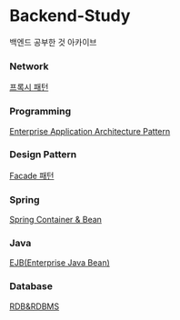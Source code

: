 # Backend-Study
백엔드 공부한 것 아카이브

### Network

[프록시 패턴](https://github.com/limsaehyun/Backend-Study/blob/main/Network/%ED%94%84%EB%A1%9D%EC%8B%9C%20%ED%8C%A8%ED%84%B4.md)

### Programming

[Enterprise Application Architecture Pattern](https://github.com/limsaehyun/Backend-Study/blob/main/Programming/Enterprise%20Application%20Architecture%20Pattern.md)

### Design Pattern

[Facade 패턴](https://github.com/limsaehyun/Backend-Study/blob/main/Design%20Pattern/Facade%20Pattern.md)

### Spring

[Spring Container & Bean](https://github.com/limsaehyun/Backend-Study/blob/main/Spring/Spring%20Container%20%26%20Bean.md)

### Java

[EJB(Enterprise Java Bean)](https://github.com/limsaehyun/Backend-Study/blob/main/Java/EJB(Enterprise%20Java%20Bean).md)

### Database

[RDB&RDBMS](https://github.com/limsaehyun/Backend-Study/blob/main/DataBase/RDB%20%26%20RDBMS.md)
